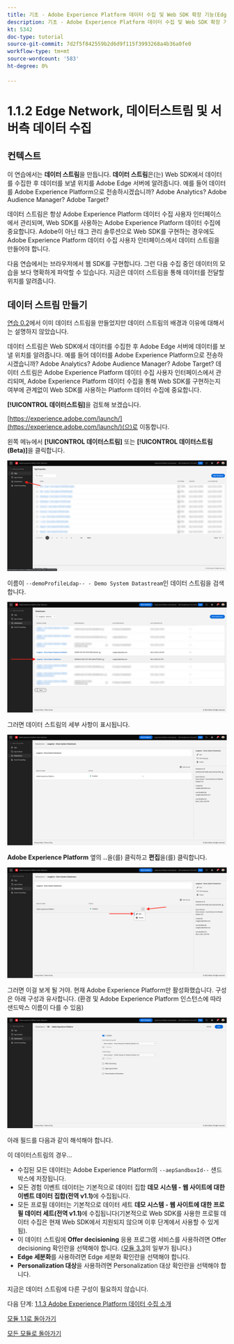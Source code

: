 ```yaml
---
title: 기초 - Adobe Experience Platform 데이터 수집 및 Web SDK 확장 기능(Edge Network, 데이터스트림 및 서버측 데이터 수집) 설정
description: 기초 - Adobe Experience Platform 데이터 수집 및 Web SDK 확장 기능(Edge Network, 데이터스트림 및 서버측 데이터 수집) 설정
kt: 5342
doc-type: tutorial
source-git-commit: 7d2f5f842559b2d6d9f115f3993268a4b36a0fe0
workflow-type: tm+mt
source-wordcount: '583'
ht-degree: 0%

---
```


# 1.1.2 Edge Network, 데이터스트림 및 서버측 데이터 수집

## 컨텍스트

이 연습에서는 **데이터 스트림**&#x200B;을 만듭니다. **데이터 스트림**&#x200B;은(는) Web SDK에서 데이터를 수집한 후 데이터를 보낼 위치를 Adobe Edge 서버에 알려줍니다. 예를 들어 데이터를 Adobe Experience Platform으로 전송하시겠습니까? Adobe Analytics? Adobe Audience Manager? Adobe Target?

데이터 스트림은 항상 Adobe Experience Platform 데이터 수집 사용자 인터페이스에서 관리되며, Web SDK를 사용하는 Adobe Experience Platform 데이터 수집에 중요합니다. Adobe이 아닌 태그 관리 솔루션으로 Web SDK를 구현하는 경우에도 Adobe Experience Platform 데이터 수집 사용자 인터페이스에서 데이터 스트림을 만들어야 합니다.

다음 연습에서는 브라우저에서 웹 SDK를 구현합니다. 그런 다음 수집 중인 데이터의 모습을 보다 명확하게 파악할 수 있습니다. 지금은 데이터 스트림을 통해 데이터를 전달할 위치를 알려줍니다.

## 데이터 스트림 만들기

[연습 0.2](./../../../modules/gettingstarted/gettingstarted/ex2.md)에서 이미 데이터 스트림을 만들었지만 데이터 스트림의 배경과 이유에 대해서는 설명하지 않았습니다.

데이터 스트림은 Web SDK에서 데이터를 수집한 후 Adobe Edge 서버에 데이터를 보낼 위치를 알려줍니다. 예를 들어 데이터를 Adobe Experience Platform으로 전송하시겠습니까? Adobe Analytics? Adobe Audience Manager? Adobe Target? 데이터 스트림은 Adobe Experience Platform 데이터 수집 사용자 인터페이스에서 관리되며, Adobe Experience Platform 데이터 수집을 통해 Web SDK를 구현하는지 여부에 관계없이 Web SDK를 사용하는 Platform 데이터 수집에 중요합니다.

**[!UICONTROL 데이터스트림]**&#x200B;을 검토해 보겠습니다.

[https://experience.adobe.com/launch/](https://experience.adobe.com/launch/)(으)로 이동합니다.

왼쪽 메뉴에서 **[!UICONTROL 데이터스트림]** 또는 **[!UICONTROL 데이터스트림(Beta)]**&#x200B;을 클릭합니다.

![왼쪽 탐색에서 데이터 스트림 아이콘 클릭](./images/edgeconfig1.png)

이름이 `--demoProfileLdap-- - Demo System Datastream`인 데이터 스트림을 검색합니다.

![데이터 스트림 이름 지정 및 저장](./images/edgeconfig2.png)

그러면 데이터 스트림의 세부 사항이 표시됩니다.

![데이터 스트림 이름 지정 및 저장](./images/edgecfg1.png)

**Adobe Experience Platform** 옆의 **..**&#x200B;을(를) 클릭하고 **편집**&#x200B;을(를) 클릭합니다.

![데이터 스트림 이름 지정 및 저장](./images/edgecfg1a.png)

그러면 이걸 보게 될 거야. 현재 Adobe Experience Platform만 활성화했습니다. 구성은 아래 구성과 유사합니다. (환경 및 Adobe Experience Platform 인스턴스에 따라 샌드박스 이름이 다를 수 있음)

![데이터 스트림 이름 지정 및 저장](./images/edgecfg2.png)

아래 필드를 다음과 같이 해석해야 합니다.

이 데이터스트림의 경우...

- 수집된 모든 데이터는 Adobe Experience Platform의 `--aepSandboxId--` 샌드박스에 저장됩니다.
- 모든 경험 이벤트 데이터는 기본적으로 데이터 집합 **데모 시스템 - 웹 사이트에 대한 이벤트 데이터 집합(전역 v1.1)**&#x200B;에 수집됩니다.
- 모든 프로필 데이터는 기본적으로 데이터 세트 **데모 시스템 - 웹 사이트에 대한 프로필 데이터 세트(전역 v1.1)**&#x200B;에 수집됩니다(기본적으로 Web SDK를 사용한 프로필 데이터 수집은 현재 Web SDK에서 지원되지 않으며 이후 단계에서 사용할 수 있게 됨).
- 이 데이터 스트림에 **Offer decisioning** 응용 프로그램 서비스를 사용하려면 Offer decisioning 확인란을 선택해야 합니다. ([모듈 3.3](./../../../modules/ajo-b2c/module3.3/offer-decisioning.md)의 일부가 됩니다.)
- **Edge 세분화**&#x200B;를 사용하려면 Edge 세분화 확인란을 선택해야 합니다.
- **Personalization 대상**&#x200B;을 사용하려면 Personalization 대상 확인란을 선택해야 합니다.

지금은 데이터 스트림에 다른 구성이 필요하지 않습니다.

다음 단계: [1.1.3 Adobe Experience Platform 데이터 수집 소개](./ex3.md)

[모듈 1.1로 돌아가기](./data-ingestion-launch-web-sdk.md)

[모든 모듈로 돌아가기](./../../../overview.md)
